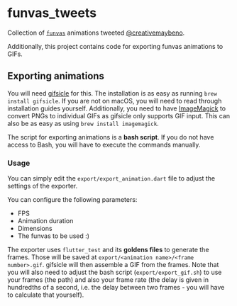 # funvas_tweets

Collection of [`funvas`][funvas] animations tweeted [@creativemaybeno][Twitter].

Additionally, this project contains code for exporting funvas animations to GIFs.

## Exporting animations

You will need [gifsicle] for this. The installation is as easy as running `brew install gifsicle`.
If you are not on macOS, you will need to read through installation guides yourself.
Additionally, you need to have [ImageMagick] to convert PNGs to individual GIFs as gifsicle only
supports GIF input. This can also be as easy as using `brew install imagemagick`.

The script for exporting animations is a **bash script**. If you do not have access to Bash, you
will have to execute the commands manually.

### Usage

You can simply edit the `export/export_animation.dart` file to adjust the settings of the exporter.

You can configure the following parameters:

* FPS
* Animation duration
* Dimensions
* The funvas to be used :)

The exporter uses `flutter_test` and its **goldens files** to generate the frames. Those will be
saved at `export/<animation name>/<frame number>.gif`. gifsicle will then assemble a GIF from the
frames. Note that you will also need to adjust the bash script (`export/export_gif.sh`) to use your
frames (the path) and also your frame rate (the delay is given in hundredths of a second, i.e. the
delay between two frames - you will have to calculate that yourself).

[Twitter]: https://twitter.com/creativemaybeno
[funvas]: https://pub.dev/packages/funvas
[gifsicle]: http://www.lcdf.org/gifsicle
[ImageMagick]: https://imagemagick.org/index.php
